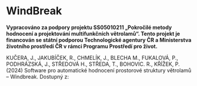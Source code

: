 # WindBreak
**Vypracováno za podpory projektu SS05010211 „Pokročilé metody hodnocení a projektování multifunkčních větrolamů“. Tento projekt je financován se státní podporou Technologické agentury ČR a Ministerstva životního prostředí ČR v rámci Programu Prostředí pro život.**

KUČERA, J., JAKUBÍČEK, R., CHMELÍK, J., BLECHA M., FUKALOVÁ, P., PODHRÁZSKÁ, J., STŘEDOVÁ H., STŘEDA, T., BOHOVIC. R., KŘÍŽEK, P. (2024) Software pro automatické hodnocení prostorové struktury větrolamů – Windbreak. Dostupný z:
